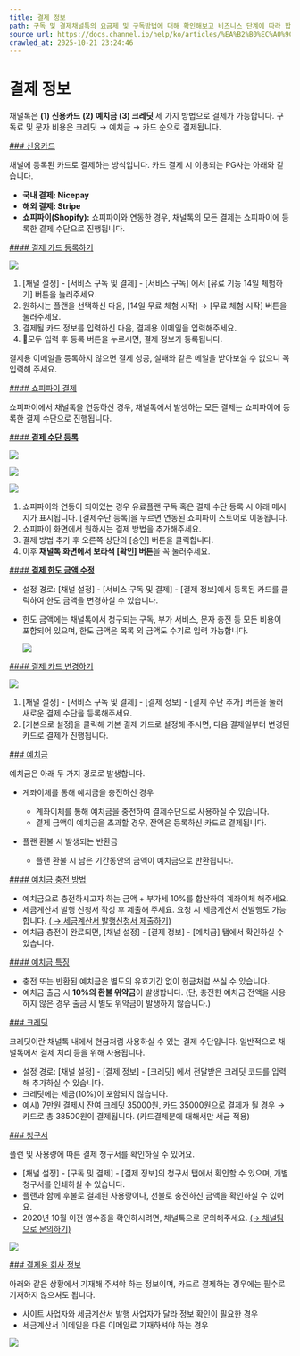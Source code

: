 ```yaml
---
title: 결제 정보
path: 구독 및 결제채널톡의 요금제 및 구독방법에 대해 확인해보고 비즈니스 단계에 따라 합리적인 플랜을 선택하세요.8개의 아티클 > 결제 정보채널톡 유료플랜 구독에 필요한 결제 수단을 확인해보세요. 카드 등록을 통해 손쉽게 구독을 갱신 할 수 있고, 예치금 입금을 통해 채널톡 이용도 가능합니다.
source_url: https://docs.channel.io/help/ko/articles/%EA%B2%B0%EC%A0%9C-%EC%A0%95%EB%B3%B4-07285135
crawled_at: 2025-10-21 23:24:46
---
```


# 결제 정보

채널톡은 **(1) 신용카드** **(2)** **예치금 (3) 크레딧** 세 가지 방법으로 결제가 가능합니다.
구독료 및 문자 비용은 크레딧 → 예치금 → 카드 순으로 결제됩니다.

[### 신용카드](#신용카드)

채널에 등록된 카드로 결제하는 방식입니다. 카드 결제 시 이용되는 PG사는 아래와 같습니다.

* **국내 결제: Nicepay**
* **해외 결제: Stripe**
* **쇼피파이(Shopify):** 쇼피파이와 연동한 경우, 채널톡의 모든 결제는 쇼피파이에 등록한 결제 수단으로 진행됩니다.

[#### 결제 카드 등록하기](#결제-카드-등록하기)

![](https://cf.channel.io/document/spaces/6/articles/21/revisions/58/usermedia/662b101198941fccf784)

1. [채널 설정] - [서비스 구독 및 결제] - [서비스 구독] 에서 [유료 기능 14일 체험하기] 버튼을 눌러주세요.
2. 원하시는 플랜을 선택하신 다음, [14일 무료 체험 시작] → [무료 체험 시작] 버튼을 눌러주세요.
3. 결제될 카드 정보를 입력하신 다음, 결제용 이메일을 입력해주세요.
4. 모두 입력 후 등록 버튼을 누르시면, 결제 정보가 등록됩니다.

결제용 이메일을 등록하지 않으면 결제 성공, 실패와 같은 메일을 받아보실 수 없으니 꼭 입력해 주세요.

[#### 쇼피파이 결제](#쇼피파이-결제)

쇼피파이에서 채널톡을 연동하신 경우, 채널톡에서 발생하는 모든 결제는 쇼피파이에 등록한 결제 수단으로 진행됩니다.

[#### **결제 수단 등록**](#결제-수단-등록)

![](https://cf.channel.io/document/spaces/6/articles/21/revisions/58/usermedia/662b1011ba0b3b834cd8)

![](https://cf.channel.io/document/spaces/6/articles/21/revisions/58/usermedia/662b1011d6a49cc986cb)

![](https://cf.channel.io/document/spaces/6/articles/21/revisions/58/usermedia/662b101205ad5a056e84)

1. 쇼피파이와 연동이 되어있는 경우 유료플랜 구독 혹은 결제 수단 등록 시 아래 메시지가 표시됩니다. [결제수단 등록]을 누르면 연동된 쇼피파이 스토어로 이동됩니다.
2. 쇼피파이 화면에서 원하시는 결제 방법을 추가해주세요.
3. 결제 방법 추가 후 오른쪽 상단의 [승인] 버튼을 클릭합니다.
4. 이후 **채널톡 화면에서 보라색 [확인] 버튼**을 꼭 눌러주세요.

[#### **결제 한도 금액 수정**](#결제-한도-금액-수정)

* 설정 경로: [채널 설정] - [서비스 구독 및 결제] - [결제 정보]에서 등록된 카드를 클릭하여 한도 금액을 변경하실 수 있습니다.
* 한도 금액에는 채널톡에서 청구되는 구독, 부가 서비스, 문자 충전 등 모든 비용이 포함되어 있으며, 한도 금액은 목록 외 금액도 수기로 입력 가능합니다.

  ![](https://cf.channel.io/document/spaces/6/articles/21/revisions/58/usermedia/662b10122e2ba877173a)

[#### 결제 카드 변경하기](#결제-카드-변경하기)

![](https://cf.channel.io/document/spaces/6/articles/21/revisions/58/usermedia/662b10125990fa374b60)

1. [채널 설정] - [서비스 구독 및 결제] - [결제 정보] - [결제 수단 추가] 버튼을 눌러 새로운 결제 수단을 등록해주세요.
2. [기본으로 설정]을 클릭해 기본 결제 카드로 설정해 주시면, 다음 결제일부터 변경된 카드로 결제가 진행됩니다.

[### 예치금](#예치금)

예치금은 아래 두 가지 경로로 발생합니다.

* 계좌이체를 통해 예치금을 충전하신 경우

  * 계좌이체를 통해 예치금을 충전하여 결제수단으로 사용하실 수 있습니다.
  * 결제 금액이 예치금을 초과할 경우, 잔액은 등록하신 카드로 결제됩니다.
* 플랜 환불 시 발생되는 반환금

  * 플랜 환불 시 남은 기간동안의 금액이 예치금으로 반환됩니다.

[#### 예치금 충전 방법](#예치금-충전-방법)

* 예치금으로 충전하시고자 하는 금액 + 부가세 10%를 합산하여 계좌이체 해주세요.
* 세금계산서 발행 신청서 작성 후 제출해 주세요. 요청 시 세금계산서 선발행도 가능합니다.
  [( → 세금계산서 발행신청서 제출하기)](https://app.bolta.io/request/rZhUrUgFOg3w4rh1Dxkr5srTIk3n2FqE5LALH10sAaH7hqIH)
* 예치금 충전이 완료되면, [채널 설정] - [결제 정보] - [예치금] 탭에서 확인하실 수 있습니다.

[#### 예치금 특징](#예치금-특징)

* 충전 또는 반환된 예치금은 별도의 유효기간 없이 현금처럼 쓰실 수 있습니다.
* 예치금 출금 시 **10%의 환불 위약금**이 발생합니다.
  (단, 충전한 예치금 전액을 사용하지 않은 경우 출금 시 별도 위약금이 발생하지 않습니다.)

[### 크레딧](#크레딧)

크레딧이란 채널톡 내에서 현금처럼 사용하실 수 있는 결제 수단입니다. 일반적으로 채널톡에서 결제 처리 등을 위해 사용됩니다.

* 설정 경로: [채널 설정] - [결제 정보] - [크레딧] 에서 전달받은 크레딧 코드를 입력해 추가하실 수 있습니다.
* 크레딧에는 세금(10%)이 포함되지 않습니다.
* 예시) 7만원 결제시 잔여 크레딧 35000원, 카드 35000원으로 결제가 될 경우 → 카드로 총 38500원이 결제됩니다. (카드결제분에 대해서만 세금 적용)

[### 청구서](#청구서)

플랜 및 사용량에 따른 결제 청구서를 확인하실 수 있어요.

* [채널 설정] - [구독 및 결제] - [결제 정보]의 청구서 탭에서 확인할 수 있으며, 개별 청구서를 인쇄하실 수 있습니다.
* 플랜과 함께 후불로 결제된 사용량이나, 선불로 충전하신 금액을 확인하실 수 있어요.
* 2020년 10월 이전 영수증을 확인하시려면, 채널톡으로 문의해주세요. [(→ 채널팀으로 문의하기)](https://root.channel.io)

![](https://cf.channel.io/document/spaces/6/articles/21/revisions/58/usermedia/662b101281eba3a867e4)

[### 결제용 회사 정보](#결제용-회사-정보)

아래와 같은 상황에서 기재해 주셔야 하는 정보이며, 카드로 결제하는 경우에는 필수로 기재하지 않으셔도 됩니다.

* 사이트 사업자와 세금계산서 발행 사업자가 달라 정보 확인이 필요한 경우
* 세금계산서 이메일을 다른 이메일로 기재하셔야 하는 경우

![](https://cf.channel.io/document/spaces/6/articles/21/revisions/58/usermedia/662b1012a8f0ce1507d8)